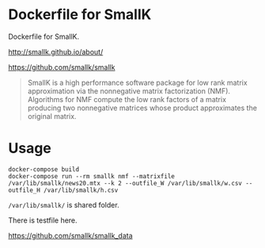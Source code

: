 # Dockerfile for SmallK

Dockerfile for SmallK.

http://smallk.github.io/about/

https://github.com/smallk/smallk

>SmallK is a high performance software package for low rank matrix approximation via the nonnegative matrix factorization (NMF). Algorithms for NMF compute the low rank factors of a matrix producing two nonnegative matrices whose product approximates the original matrix.


# Usage

```
docker-compose build
docker-compose run --rm smallk nmf --matrixfile /var/lib/smallk/news20.mtx --k 2 --outfile_W /var/lib/smallk/w.csv --outfile_H /var/lib/smallk/h.csv
```

``/var/lib/smallk/`` is shared folder.


There is testfile here.

https://github.com/smallk/smallk_data
